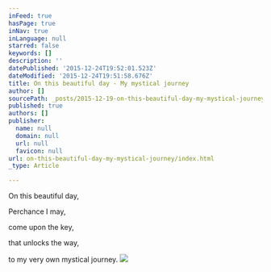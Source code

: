 ```yaml
---
inFeed: true
hasPage: true
inNav: true
inLanguage: null
starred: false
keywords: []
description: ''
datePublished: '2015-12-24T19:52:01.523Z'
dateModified: '2015-12-24T19:51:58.676Z'
title: On this beautiful day - My mystical journey
author: []
sourcePath: _posts/2015-12-19-on-this-beautiful-day-my-mystical-journey.md
published: true
authors: []
publisher:
  name: null
  domain: null
  url: null
  favicon: null
url: on-this-beautiful-day-my-mystical-journey/index.html
_type: Article

---
```

On this beautiful day, 

Perchance I may, 

come upon the key, 

that unlocks the way, 

to my very own
mystical journey.
![](https://the-grid-user-content.s3-us-west-2.amazonaws.com/a536f1d9-627e-4f4f-b4cc-fdeb8750a7bf.jpg)